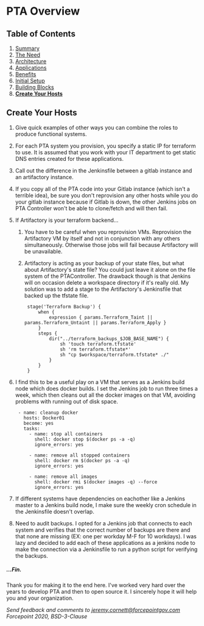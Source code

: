 # PTA Overview

## Table of Contents

1. [Summary](README.md)
1. [The Need](the_need.md)
1. [Architecture](architecture.md)
1. [Applications](applications.md)
1. [Benefits](benefits.md)
1. [Initial Setup](initial_setup.md)
1. [Building Blocks](building_blocks.md)
1. __[Create Your Hosts](create_your_hosts.md)__


## Create Your Hosts

1. Give quick examples of other ways you can combine the roles to produce functional
systems.

1. For each PTA system you provision, you specify a static IP for terraform to use. It is assumed
that you work with your IT department to get static DNS entries created for these applications.

1. Call out the difference in the Jenkinsfile between a gitlab instance and an artifactory instance.

1. If you copy all of the PTA code into your Gitlab instance (which isn't a terrible idea),
be sure you don't reprovision any other hosts while you do your gitlab instance because
if Gitlab is down, the other Jenkins jobs on PTA Controller won't be able to clone/fetch 
and will then fail.

1. If Artifactory is your terraform backend...
 
    1. You have to be careful when you reprovision VMs. 
    Reprovision the Artifactory VM by itself and not in conjunction with any others simultaneously. 
    Otherwise those jobs will fail because Artifactory will be unavailable.

    1. Artifactory is acting as your backup of your state files, but what about Artifactory's state file?
    You could just leave it alone on the file system of the PTAController. The drawback though
    is that Jenkins will on occasion delete a workspace directory if it's really old.
    My solution was to add a stage to the Artifactory's Jenkinsfile that backed up the tfstate file.
    
            stage('Terraform Backup') {
                when {
                    expression { params.Terraform_Taint || params.Terraform_Untaint || params.Terraform_Apply }
                }
                steps {
                    dir("../terraform_backups_$JOB_BASE_NAME") {
                        sh 'touch terraform.tfstate'
                        sh 'rm terraform.tfstate*'
                        sh "cp $workspace/terraform.tfstate* ./"
                    }
                }
            }

1. I find this to be a useful play on a VM that serves as a Jenkins build node which does docker builds.
I set the Jenkins job to run three times a week, which then cleans out all the docker images on that VM,
avoiding problems with running out of disk space.

        - name: cleanup docker
          hosts: Docker01
          become: yes
          tasks:
            - name: stop all containers
              shell: docker stop $(docker ps -a -q)
              ignore_errors: yes
        
            - name: remove all stopped containers
              shell: docker rm $(docker ps -a -q)
              ignore_errors: yes
        
            - name: remove all images
              shell: docker rmi $(docker images -q) --force
              ignore_errors: yes
        
 1. If different systems have dependencies on eachother like a Jenkins master to a Jenkins build node,
 I make sure the weekly cron schedule in the Jenkinsfile doesn't overlap.
 
 1. Need to audit backups. I opted for a Jenkins job that connects to each system and verifies that the
correct number of backups are there and that none are missing (EX: one per workday M-F for 10 workdays).
I was lazy and decided to add each of these applications as a jenkins node to make the connection 
via a Jenkinsfile to run a python script for verifying the backups.



##### ..._Fin_.

Thank you for making it to the end here. I've worked very hard over the years to develop PTA and
then to open source it. I sincerely hope it will help you and your organization.

_Send feedback and comments to [jeremy.cornett@forcepointgov.com](mailto:jeremy.cornett@forcepointgov.com) Forcepoint 2020, BSD-3-Clause_